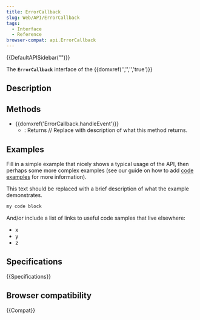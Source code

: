 ```yaml
---
title: ErrorCallback
slug: Web/API/ErrorCallback
tags:
  - Interface
  - Reference
browser-compat: api.ErrorCallback
---
```

{{DefaultAPISidebar("")}}

The **`ErrorCallback`** interface of the {{domxref('','','','true')}} 

## Description

 





## Methods

- {{domxref('ErrorCallback.handleEvent')}}
  - : Returns // Replace with description of what this method returns.

## Examples

Fill in a simple example that nicely shows a typical usage of the API, then perhaps some more complex examples (see our guide on how to add [code examples](/en-US/docs/MDN/Contribute/Structures/Code_examples) for more information).

This text should be replaced with a brief description of what the example demonstrates.

```js
my code block
```

And/or include a list of links to useful code samples that live elsewhere:

*   x
*   y
*   z

## Specifications

{{Specifications}}

## Browser compatibility

{{Compat}}

